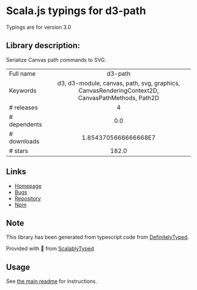 
# Scala.js typings for d3-path

Typings are for version 3.0

## Library description:
Serialize Canvas path commands to SVG.

|                    |                 |
| ------------------ | :-------------: |
| Full name          | d3-path |
| Keywords           | d3, d3-module, canvas, path, svg, graphics, CanvasRenderingContext2D, CanvasPathMethods, Path2D |
| # releases         | 4 |
| # dependents       | 0.0 |
| # downloads        | 1.8543705666666668E7 |
| # stars            | 182.0 |

## Links
- [Homepage](https://d3js.org/d3-path/)
- [Bugs](https://github.com/d3/d3-path/issues)
- [Repository](https://github.com/d3/d3-path)
- [Npm](https://www.npmjs.com/package/d3-path)
    


## Note
This library has been generated from typescript code from [DefinitelyTyped](https://definitelytyped.org).

Provided with :purple_heart: from [ScalablyTyped](https://github.com/oyvindberg/ScalablyTyped)

## Usage
See [the main readme](../../readme.md) for instructions.


